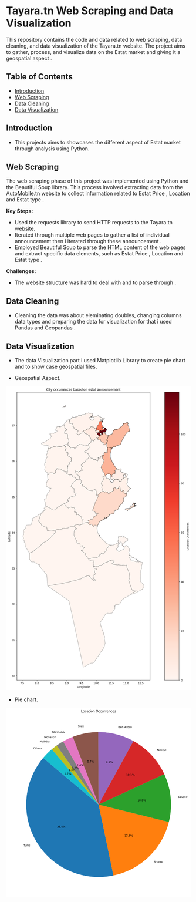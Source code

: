 # Tayara.tn Web Scraping and Data Visualization

This repository contains the code and data related to web scraping, data cleaning, and data visualization of  the Tayara.tn website. The project aims to gather, process, and visualize data on the Estat market and giving it a geospatial aspect  .

## Table of Contents

- [Introduction](#introduction)
- [Web Scraping](#web-scraping)
- [Data Cleaning](#data-cleaning)
- [Data Visualization](#data-visualization)

## Introduction

- This projects aims to showcases the different aspect of Estat market through analysis using Python.

## Web Scraping

The web scraping phase of this project was implemented using Python and the Beautiful Soup library. This process involved extracting data from the AutoMobile.tn website to collect information related to Estat  Price , Location and Estat type   .

**Key Steps:**

- Used the requests library to send HTTP requests to the Tayara.tn website.
- Iterated through multiple web pages to gather a list of individual announcement then i iterated through these announcement  .
- Employed Beautiful Soup to parse the HTML content of the web pages and extract specific data elements, such as  Estat  Price , Location and Estat type .

**Challenges:**

- The website structure was hard to deal with and to parse through .

## Data Cleaning

- Cleaning the data was about eleminating doubles, changing columns data types and preparing the data for visualization for that i used Pandas and Geopandas  .

## Data Visualization

- The data Visualization part i used Matplotlib Library to create pie chart and to show case geospatial files.

- Geospatial Aspect.

![Images](Images/Mappng.png)

- Pie chart.

![Images](Images/Locations.png)
